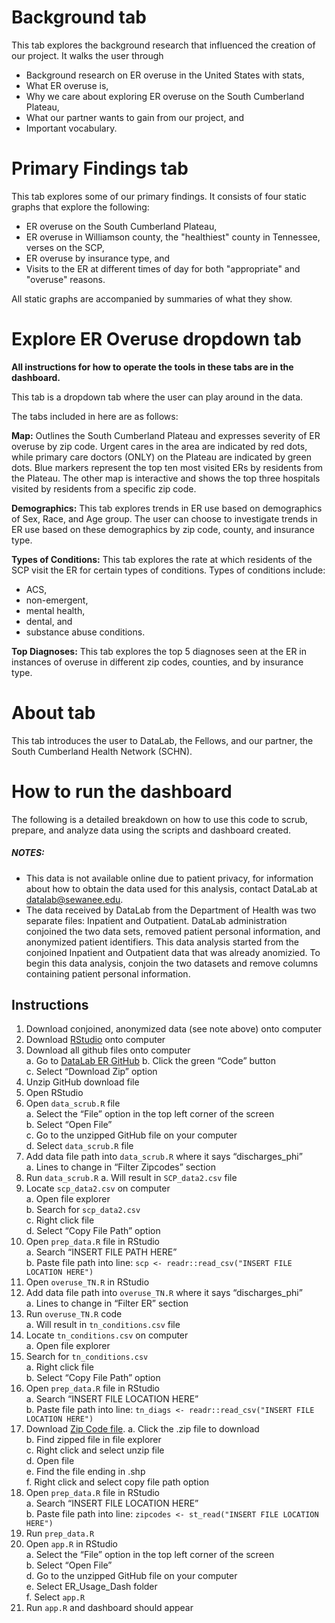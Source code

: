 # Background tab

This tab explores the background research that influenced the creation of our project. It walks the user through 

- Background research on ER overuse in the United States with stats, 
- What ER overuse is, 
- Why we care about exploring ER overuse on the South Cumberland Plateau,
- What our partner wants to gain from our project, and
- Important vocabulary.

# Primary Findings tab

This tab explores some of our primary findings. It consists of four static graphs that explore the following:

- ER overuse on the South Cumberland Plateau,
- ER overuse in Williamson county, the "healthiest" county in Tennessee, verses on the SCP,
- ER overuse by insurance type, and
- Visits to the ER at different times of day for both "appropriate" and "overuse" reasons.

All static graphs are accompanied by summaries of what they show.

# Explore ER Overuse dropdown tab

**All instructions for how to operate the tools in these tabs are in the dashboard.**

This tab is a dropdown tab where the user can play around in the data.

The tabs included in here are as follows:

**Map:** Outlines the South Cumberland Plateau and expresses severity of ER overuse by zip code. Urgent cares in the area are indicated by red dots, while primary care doctors (ONLY) on the Plateau are indicated by green dots. Blue markers represent the top ten most visited ERs by residents from the Plateau.
The other map is interactive and shows the top three hospitals visited by residents from a specific zip code.

**Demographics:** This tab explores trends in ER use based on demographics of Sex, Race, and Age group. The user can choose to investigate trends in ER use based on these demographics by zip code, county, and insurance type.

**Types of Conditions:** This tab explores the rate at which residents of the SCP visit the ER for certain types of conditions. Types of conditions include:

- ACS, 
- non-emergent, 
- mental health, 
- dental, and
- substance abuse conditions.

**Top Diagnoses:** This tab explores the top 5 diagnoses seen at the ER in instances of overuse in different zip codes, counties, and by insurance type.

# About tab

This tab introduces the user to DataLab, the Fellows, and our partner, the South Cumberland Health Network (SCHN).

#
# How to run the dashboard
The following is a detailed breakdown on how to use this code to scrub, prepare, and analyze data using the scripts and dashboard created. 

##### NOTES: 
- This data is not available online due to patient privacy, for information about how to obtain the data used for this analysis, contact DataLab at datalab@sewanee.edu.  
- The data received by DataLab from the Department of Health was two separate files: Inpatient and Outpatient. DataLab administration conjoined the two data sets, removed patient personal information, and anonymized patient identifiers. This data analysis started from the conjoined Inpatient and Outpatient data that was already anomizied. To begin this data analysis, conjoin the two datasets and remove columns containing patient personal information.

## Instructions
1. Download conjoined, anonymized data (see note above) onto computer  
2. Download [RStudio](https://www.rstudio.com/products/rstudio/download/) onto computer  
3. Download all github files onto computer  
a. Go to [DataLab ER GitHub](https://github.com/sewaneedata/ER)
b. Click the green “Code” button  
c. Select “Download Zip” option  
4. Unzip GitHub download file  
5. Open RStudio  
6. Open ```data_scrub.R``` file  
a. Select the “File” option in the top left corner of the screen  
b. Select “Open File”  
c. Go to the unzipped GitHub file on your computer  
d. Select ```data_scrub.R``` file  
7. Add data file path into ```data_scrub.R``` where it says “discharges_phi”   
a. Lines to change in “Filter Zipcodes” section   
8. Run ```data_scrub.R``` 
a. Will result in ```SCP_data2.csv``` file  
9. Locate ```scp_data2.csv``` on computer  
a. Open file explorer  
b. Search for ```scp_data2.csv```  
c. Right click file  
d. Select “Copy File Path” option  
10. Open ```prep_data.R``` file in RStudio  
a. Search “INSERT FILE PATH HERE”  
b. Paste file path into line: ```scp <- readr::read_csv("INSERT FILE LOCATION HERE")```
11. Open ```overuse_TN.R``` in RStudio  
12. Add data file path into ```overuse_TN.R``` where it says “discharges_phi”   
a. Lines to change in “Filter ER” section  
13. Run ```overuse_TN.R``` code  
a. Will result in ```tn_conditions.csv``` file  
13. Locate ```tn_conditions.csv``` on computer  
a. Open file explorer  
14. Search for ```tn_conditions.csv```  
a. Right click file  
b. Select “Copy File Path” option  
15. Open ```prep_data.R``` file in RStudio  
a. Search “INSERT FILE LOCATION HERE”  
b. Paste file path into line: ```tn_diags <- readr::read_csv("INSERT FILE LOCATION HERE")```
16. Download [Zip Code file](https://www2.census.gov/geo/tiger/TIGER2019/ZCTA5/). 
a. Click the .zip file to download  
b. Find zipped file in file explorer  
c. Right click and select unzip file  
d. Open file  
e. Find the file ending in .shp  
f. Right click and select copy file path option  
17. Open ```prep_data.R``` file in RStudio  
a. Search “INSERT FILE LOCATION HERE”  
b. Paste file path into line:  ```zipcodes <- st_read("INSERT FILE LOCATION HERE")```
18. Run ```prep_data.R```  
19. Open ```app.R``` in RStudio  
a. Select the “File” option in the top left corner of the screen  
b. Select “Open File”  
d. Go to the unzipped GitHub file on your computer  
e. Select ER_Usage_Dash folder  
f. Select ```app.R```  
20. Run ```app.R``` and dashboard should appear  
